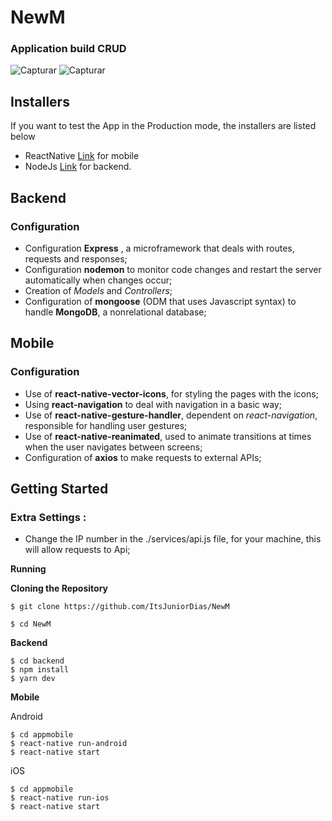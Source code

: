 # NewM
### Application build CRUD
![Capturar](https://user-images.githubusercontent.com/50254416/72656052-86949f80-3977-11ea-8084-dbc87a59237d.PNG)
![Capturar](https://user-images.githubusercontent.com/50254416/72664897-d9a33c80-39e1-11ea-95bc-298c9219acce.PNG)


## Installers
If you want to test the App in the Production mode, the installers are listed below
- ReactNative [Link](https://facebook.github.io/react-native/docs/getting-started) for mobile
- NodeJs [Link](https://nodejs.org/en/download/) for backend.

## Backend
### Configuration
- Configuration **Express** , a microframework that deals with routes, requests and responses;
- Configuration **nodemon** to monitor code changes and restart the server automatically when changes occur;
- Creation of *Models* and *Controllers*;
- Configuration of **mongoose** (ODM that uses Javascript syntax) to handle **MongoDB**, a nonrelational database;

## Mobile
### Configuration  
- Use of **react-native-vector-icons**, for styling the pages with the icons;
- Using **react-navigation** to deal with navigation in a basic way;
- Use of **react-native-gesture-handler**, dependent on *react-navigation*, responsible for handling user gestures;
- Use of **react-native-reanimated**, used to animate transitions at times when the user navigates between screens;
- Configuration of **axios** to make requests to external APIs;

## Getting Started

### Extra Settings :

- Change the IP number in the ./services/api.js file, for your machine, this will allow requests to Api; 

**Running**

**Cloning the Repository**

```
$ git clone https://github.com/ItsJuniorDias/NewM

$ cd NewM
```

**Backend**

```
$ cd backend
$ npm install
$ yarn dev
```

**Mobile**

Android

```
$ cd appmobile
$ react-native run-android
$ react-native start
```

iOS

```
$ cd appmobile
$ react-native run-ios
$ react-native start
```



